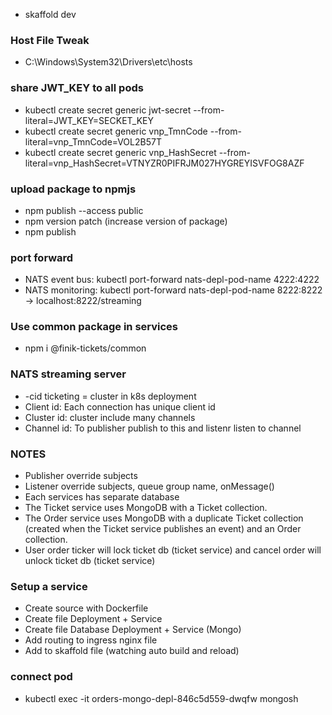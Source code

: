 - skaffold dev

### Host File Tweak

- C:\Windows\System32\Drivers\etc\hosts

### share JWT_KEY to all pods

- kubectl create secret generic jwt-secret --from-literal=JWT_KEY=SECKET_KEY
- kubectl create secret generic vnp_TmnCode --from-literal=vnp_TmnCode=VOL2B57T
- kubectl create secret generic vnp_HashSecret --from-literal=vnp_HashSecret=VTNYZR0PIFRJM027HYGREYISVFOG8AZF

### upload package to npmjs

- npm publish --access public
- npm version patch (increase version of package)
- npm publish

### port forward

- NATS event bus: kubectl port-forward nats-depl-pod-name 4222:4222
- NATS monitoring: kubectl port-forward nats-depl-pod-name 8222:8222 -> localhost:8222/streaming

### Use common package in services

- npm i @finik-tickets/common

### NATS streaming server

- -cid ticketing = cluster in k8s deployment
- Client id: Each connection has unique client id
- Cluster id: cluster include many channels
- Channel id: To publisher publish to this and listenr listen to channel

### NOTES

- Publisher override subjects
- Listener override subjects, queue group name, onMessage()
- Each services has separate database
- The Ticket service uses MongoDB with a Ticket collection.
- The Order service uses MongoDB with a duplicate Ticket collection (created when the Ticket service publishes an event) and an Order collection.
- User order ticker will lock ticket db (ticket service) and cancel order will unlock ticket db (ticket service)

### Setup a service

- Create source with Dockerfile
- Create file Deployment + Service
- Create file Database Deployment + Service (Mongo)
- Add routing to ingress nginx file
- Add to skaffold file (watching auto build and reload)

### connect pod

- kubectl exec -it orders-mongo-depl-846c5d559-dwqfw mongosh
